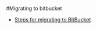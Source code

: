 #Migrating to bitbucket
* [Steps for migrating to BitBucket](https://www.atlassian.com/git/tutorials/migrating-overview)
